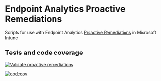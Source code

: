 # Endpoint Analytics Proactive Remediations

Scripts for use with Endpoint Analytics [Proactive Remediations](https://learn.microsoft.com/en-us/mem/analytics/proactive-remediations) in Microsoft Intune

## Tests and code coverage

[![Validate proactive remediations](https://github.com/aaronparker/proactive-remediations/actions/workflows/test-scripts.yml/badge.svg)](https://github.com/aaronparker/proactive-remediations/actions/workflows/test-scripts.yml)

[![codecov](https://codecov.io/gh/aaronparker/proactive-remediations/branch/main/graph/badge.svg?token=8KDFD4IV71)](https://codecov.io/gh/aaronparker/proactive-remediations)
